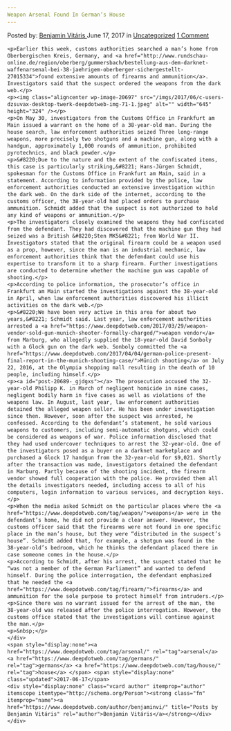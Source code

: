 ```yaml
---
Weapon Arsenal Found In German’s House
---
```

<article class="post-listing post-20689 post type-post status-publish format-standard has-post-thumbnail hentry category-uncategorized tag-arsenal tag-germans tag-house tag-weapon">
    <div class="post-inner">
        <span>Posted by: <a href="https://www.deepdotweb.com/author/benjaminvi/" title="">Benjamin Vitáris </a></span>
    <span>June 17, 2017</span>
    <span>in <a href="https://www.deepdotweb.com/category/uncategorized/" rel="category tag">Uncategorized</a></span>
    <span><a href="https://www.deepdotweb.com/2017/06/17/weapon-arsenal-found-in-germans-house/#comments">1 Comment</a></span>
    </p>
    <div class="clear"></div>
    
    <p>Earlier this week, customs authorities searched a man’s home from Oberbergischen Kreis, Germany, and <a href="http://www.rundschau-online.de/region/oberberg/gummersbach/bestellung-aus-dem-darknet-waffenarsenal-bei-38-jaehrigem-oberberger-sichergestellt-27015334">found extensive amounts of firearms and ammunition</a>. Investigators said that the suspect ordered the weapons from the dark web.</p>
    <p><img class="aligncenter wp-image-20697" src="/imgs/2017/06/c-users-dzsuvax-desktop-twerk-deepdotweb-img-71-1.jpeg" alt="" width="645" height="324" /></p>
    <p>On May 30, investigators from the Customs Office in Frankfurt am Main issued a warrant on the home of a 38-year-old man. During the house search, law enforcement authorities seized Three long-range weapons, more precisely two shotguns and a machine gun, along with a handgun, approximately 1,000 rounds of ammunition, prohibited pyrotechnics, and black powder.</p>
    <p>&#8220;Due to the nature and the extent of the confiscated items, this case is particularly striking,&#8221; Hans-Jürgen Schmidt, spokesman for the Customs Office in Frankfurt am Main, said in a statement. According to information provided by the police, law enforcement authorities conducted an extensive investigation within the dark web. On the dark side of the internet, according to the customs officer, the 38-year-old had placed orders to purchase ammunition. Schmidt added that the suspect is not authorized to hold any kind of weapons or ammunition.</p>
    <p>The investigators closely examined the weapons they had confiscated from the defendant. They had discovered that the machine gun they had seized was a British &#8220;Sten MK5&#8221; from World War II. Investigators stated that the original firearm could be a weapon used as a prop, however, since the man is an industrial mechanic, law enforcement authorities think that the defendant could use his expertise to transform it to a sharp firearm. Further investigations are conducted to determine whether the machine gun was capable of shooting.</p>
    <p>According to police information, the prosecutor’s office in Frankfurt am Main started the investigations against the 38-year-old in April, when law enforcement authorities discovered his illicit activities on the dark web.</p>
    <p>&#8220;We have been very active in this area for about two years,&#8221; Schmidt said. Last year, law enforcement authorities arrested a <a href="https://www.deepdotweb.com/2017/03/29/weapon-vendor-sold-gun-munich-shooter-formally-charged/">weapon vendor</a> from Marburg, who allegedly supplied the 18-year-old David Sonboly with a Glock gun on the dark web. Sonboly committed the <a href="https://www.deepdotweb.com/2017/04/04/german-police-present-final-report-in-the-munich-shooting-case/">Münich shooting</a> on July 22, 2016, at the Olympia shopping mall resulting in the death of 10 people, including himself.</p>
    <p><a id="post-20689-_gjdgxs"></a> The prosecution accused the 32-year-old Philipp K. in March of negligent homicide in nine cases, negligent bodily harm in five cases as well as violations of the weapons law. In August, last year, law enforcement authorities detained the alleged weapon seller. He has been under investigation since then. However, soon after the suspect was arrested, he confessed. According to the defendant’s statement, he sold various weapons to customers, including semi-automatic shotguns, which could be considered as weapons of war. Police information disclosed that they had used undercover techniques to arrest the 32-year-old. One of the investigators posed as a buyer on a darknet marketplace and purchased a Glock 17 handgun from the 32-year-old for $9,021. Shortly after the transaction was made, investigators detained the defendant in Marburg. Partly because of the shooting incident, the firearm vendor showed full cooperation with the police. He provided them all the details investigators needed, including access to all of his computers, login information to various services, and decryption keys.</p>
    <p>When the media asked Schmidt on the particular places where the <a href="https://www.deepdotweb.com/tag/weapon/">weapons</a> were in the defendant’s home, he did not provide a clear answer. However, the customs officer said that the firearms were not found in one specific place in the man’s house, but they were “distributed in the suspect’s house”. Schmidt added that, for example, a shotgun was found in the 38-year-old’s bedroom, which he thinks the defendant placed there in case someone comes in the house.</p>
    <p>According to Schmidt, after his arrest, the suspect stated that he “was not a member of the German Parliament” and wanted to defend himself. During the police interrogation, the defendant emphasized that he needed the <a href="https://www.deepdotweb.com/tag/firearm/">firearms</a> and ammunition for the sole purpose to protect himself from intruders.</p>
    <p>Since there was no warrant issued for the arrest of the man, the 38-year-old was released after the police interrogation. However, the customs office stated that the investigations will continue against the man.</p>
    <p>&nbsp;</p>
    </div>
    <span style="display:none"><a href="https://www.deepdotweb.com/tag/arsenal/" rel="tag">arsenal</a> <a href="https://www.deepdotweb.com/tag/germans/" rel="tag">germans</a> <a href="https://www.deepdotweb.com/tag/house/" rel="tag">house</a> </span> <span style="display:none" class="updated">2017-06-17</span>
    <div style="display:none" class="vcard author" itemprop="author" itemscope itemtype="http://schema.org/Person"><strong class="fn" itemprop="name"><a href="https://www.deepdotweb.com/author/benjaminvi/" title="Posts by Benjamin Vitáris" rel="author">Benjamin Vitáris</a></strong></div>
    </div>
</article>

